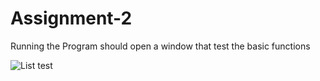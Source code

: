 # Assignment-2

Running the Program should open a window that test the basic functions


![List test](https://user-images.githubusercontent.com/112576008/224215501-c1fdbc90-a3c0-4093-a2c1-7a8541cfdbb0.png)

